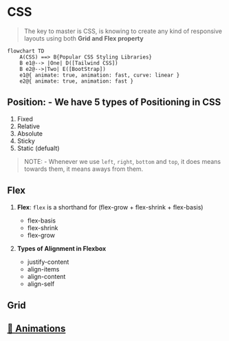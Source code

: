 # **CSS**

> The key to master is CSS, is knowing to create any kind of responsive layouts using both **Grid and Flex property**

```mermaid
flowchart TD
    A(CSS) ==> B{Popular CSS Styling Libraries}
    B e1@--> |One| D([Tailwind CSS])
    B e2@-->|Two| E([BootStrap])
    e1@{ animate: true, animation: fast, curve: linear }
    e2@{ animate: true, animation: fast }

```

## **Position: -** We have 5 types of Positioning in CSS

1. Fixed
2. Relative
3. Absolute
4. Sticky
5. Static (defualt)

>NOTE: - Whenever we use `left`, `right`, `bottom` and `top`, it does means towards them, it means aways from them.

## **Flex**

1. **Flex**: `flex` is a shorthand for (flex-grow + flex-shrink + flex-basis)

   - flex-basis
   - flex-shrink
   - flex-grow

2. **Types of Alignment in Flexbox**
   - justify-content
   - align-items
   - align-content
   - align-self

## **Grid**

## **[🔗 Animations](./animationincss.md)**
